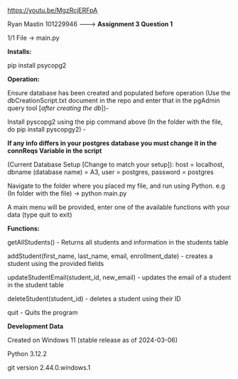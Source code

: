 https://youtu.be/MgzRcjERFpA

Ryan Mastin 101229946 ---> **Assignment 3 Question 1**

1/1 File -> main.py

**Installs:**

pip install psycopg2


**Operation:**

Ensure database has been created and populated before operation (Use the dbCreationScript.txt document in the repo and enter that in the pgAdmin query tool [*after creating the db*])- 

Install pyscopg2 using the pip command above (In the folder with the file, do pip install pyscopgy2) -

******If any info differs in your postgres database you must change it in the connReqs Variable in the script******

(Current Database Setup [Change to match your setup]):
host = localhost, dbname (database name) = A3, user = postgres, password = postgres

Navigate to the folder where you placed my file, and run using Python. e.g (In folder with the file) -> python main.py

A main menu will be provided, enter one of the available functions with your data (type quit to exit)

**Functions:**

getAllStudents() - Returns all students and information in the students table

addStudent(first_name, last_name, email, enrollment_date) - creates a student using the provided fields

updateStudentEmail(student_id, new_email) - updates the email of a student in the student table

deleteStudent(student_id) - deletes a student using their ID

quit - Quits the program




**Development Data**

Created on Windows 11 (stable release as of 2024-03-06)

Python 3.12.2

git version 2.44.0.windows.1
